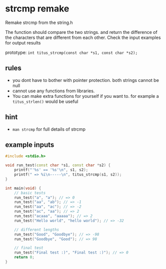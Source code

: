# strcmp remake

Remake strcmp from the string.h

The function should compare the two strings. and return the difference of the characters that are different from each other.
Check the input examples for output results

prototype: `int titus_strcmp(const char *s1, const char *s2);`

## rules
 - you dont have to bother with pointer protection. both strings cannot be null
 - cannot use any functions from libraries.
 - You can make extra functions for yourself if you want to. for example a `titus_strlen()` would be useful

## hint
 - `man strcmp` for full details of strcmp

## example inputs
```cpp
#include <stdio.h>

void run_test(const char *s1, const char *s2) {
    printf("'%s' == '%s'\n", s1, s2);
    printf(" => %i\n-----\n", titus_strcmp(s1, s2));
}

int main(void) {
    // basic tests
    run_test("a", "a"); // => 0
    run_test("aa", "ab"); // => -1
    run_test("aa", "ac"); // => -2
    run_test("ac", "aa"); // => 2
    run_test("acaaa", "aaaaa"); // => 2
    run_test("Hello world", "hello world"); // => -32

    // different lengths
    run_test("Good", "Goodbye"); // => -98
    run_test("Goodbye", "Good"); // => 98

    // final test
    run_test("Final test :)", "Final test :)"); // => 0
    return 0;
}

```